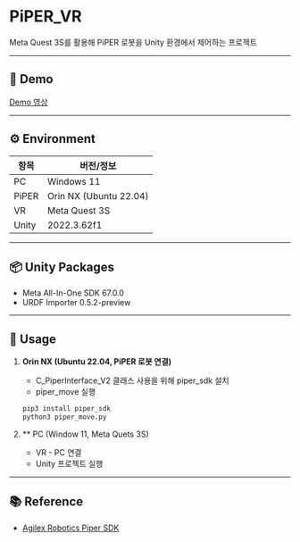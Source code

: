 # PiPER_VR

Meta Quest 3S를 활용해 PiPER 로봇을 Unity 환경에서 제어하는 프로젝트

---

## 🎥 Demo
[Demo 영상](./DEMO.md)

---

## ⚙️ Environment

| 항목   | 버전/정보            |
|--------|---------------------|
| PC     | Windows 11          |
| PiPER  | Orin NX (Ubuntu 22.04) |
| VR     | Meta Quest 3S       |
| Unity  | 2022.3.62f1         |

---

## 📦 Unity Packages
- Meta All-In-One SDK 67.0.0  
- URDF Importer 0.5.2-preview  

---

## 🚀 Usage

1. **Orin NX (Ubuntu 22.04, PiPER 로봇 연결)**  
   - C_PiperInterface_V2 클래스 사용을 위해 piper_sdk 설치
   - piper_move 실행
   
   ```bash
   pip3 install piper_sdk
   python3 piper_move.py
   
1. ** PC (Window 11, Meta Quets 3S)
   - VR - PC 연결
   - Unity 프로젝트 실행

---

## 📚 Reference
- [Agilex Robotics Piper SDK](https://github.com/agilexrobotics/piper_sdk)
